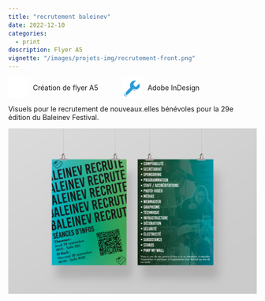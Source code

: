 ```yaml
---
title: "recrutement baleinev"
date: 2022-12-10
categories:
  - print
description: Flyer A5
vignette: "/images/projets-img/recrutement-front.png"
---
```

<div style="display: flex; align-items: center;">
  <div style="display: flex; align-items: center; margin-right: 10%;">
    <img src="/images/icon-categorie.png" alt="icon-categorie" width="40" style="margin-right: 10px;">
    Création de flyer A5
  </div>
  <div style="display: flex; align-items: center;">
    <img src="/images/icon-outil.png" alt="icon-categorie" width="40" style="margin-right: 10px;">
    Adobe InDesign
  </div>
</div>

Visuels pour le recrutement de nouveaux.elles bénévoles pour la 29e édition du Baleinev Festival.

![Couleur3_Mockup](/images/projets-img/mockup-recrutement.png)